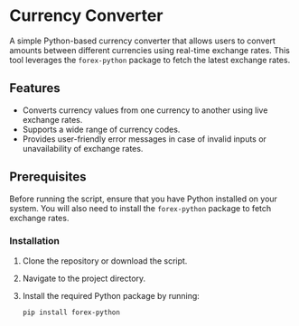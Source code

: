 # Currency Converter

A simple Python-based currency converter that allows users to convert amounts between different currencies using real-time exchange rates. This tool leverages the `forex-python` package to fetch the latest exchange rates.

## Features

- Converts currency values from one currency to another using live exchange rates.
- Supports a wide range of currency codes.
- Provides user-friendly error messages in case of invalid inputs or unavailability of exchange rates.

## Prerequisites

Before running the script, ensure that you have Python installed on your system. You will also need to install the `forex-python` package to fetch exchange rates.

### Installation

1. Clone the repository or download the script.
2. Navigate to the project directory.
3. Install the required Python package by running:

   ```bash
   pip install forex-python

